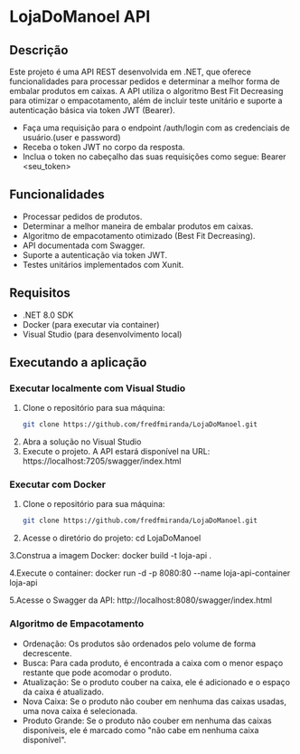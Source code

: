 # LojaDoManoel API

## Descrição

Este projeto é uma API REST desenvolvida em .NET, que oferece funcionalidades para processar pedidos e determinar a melhor forma de embalar produtos em caixas. 
A API utiliza o algoritmo Best Fit Decreasing para otimizar o empacotamento, além de incluir teste unitário e suporte a autenticação básica via token JWT (Bearer).
- Faça uma requisição para o endpoint /auth/login com as credenciais de usuário.(user e password)
- Receba o token JWT no corpo da resposta.
- Inclua o token no cabeçalho das suas requisições como segue: Bearer <seu_token>

## Funcionalidades

- Processar pedidos de produtos.
- Determinar a melhor maneira de embalar produtos em caixas.
- Algoritmo de empacotamento otimizado (Best Fit Decreasing).
- API documentada com Swagger.
- Suporte a autenticação via token JWT.
- Testes unitários implementados com Xunit.

## Requisitos

- .NET 8.0 SDK
- Docker (para executar via container)
- Visual Studio (para desenvolvimento local)

## Executando a aplicação

### Executar localmente com Visual Studio

1. Clone o repositório para sua máquina:
   ```bash
   git clone https://github.com/fredfmiranda/LojaDoManoel.git

2. Abra a solução no Visual Studio
3. Execute o projeto. A API estará disponível na URL: https://localhost:7205/swagger/index.html

### Executar com Docker

1. Clone o repositório para sua máquina:
   ```bash
   git clone https://github.com/fredfmiranda/LojaDoManoel.git

2. Acesse o diretório do projeto:
  cd LojaDoManoel

3.Construa a imagem Docker:
docker build -t loja-api .

4.Execute o container:
docker run -d -p 8080:80 --name loja-api-container loja-api

5.Acesse o Swagger da API:
http://localhost:8080/swagger/index.html

### Algoritmo de Empacotamento

- Ordenação: Os produtos são ordenados pelo volume de forma decrescente.
- Busca: Para cada produto, é encontrada a caixa com o menor espaço restante que pode acomodar o produto.
- Atualização: Se o produto couber na caixa, ele é adicionado e o espaço da caixa é atualizado.
- Nova Caixa: Se o produto não couber em nenhuma das caixas usadas, uma nova caixa é selecionada.
- Produto Grande: Se o produto não couber em nenhuma das caixas disponíveis, ele é marcado como "não cabe em nenhuma caixa disponível".
